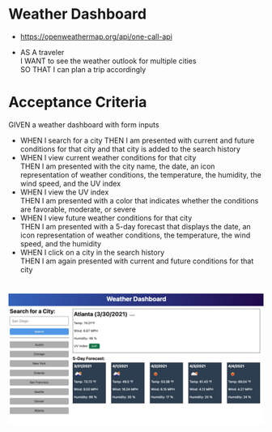 # Weather Dashboard


* https://openweathermap.org/api/one-call-api


* AS A traveler<br />
I WANT to see the weather outlook for multiple cities<br />
SO THAT I can plan a trip accordingly


# Acceptance Criteria
GIVEN a weather dashboard with form inputs<br />
* WHEN I search for a city
THEN I am presented with current and future conditions for that city and that city is added to the search history
* WHEN I view current weather conditions for that city<br />
THEN I am presented with the city name, the date, an icon representation of weather conditions, the temperature, the humidity, the wind speed, and the UV index
* WHEN I view the UV index<br />
THEN I am presented with a color that indicates whether the conditions are favorable, moderate, or severe
* WHEN I view future weather conditions for that city<br />
THEN I am presented with a 5-day forecast that displays the date, an icon representation of weather conditions, the temperature, the wind speed, and the humidity
* WHEN I click on a city in the search history<br />
THEN I am again presented with current and future conditions for that city
#
![Alt text](assets/images/weatherAppMockup.png?raw=true "App Mockup")